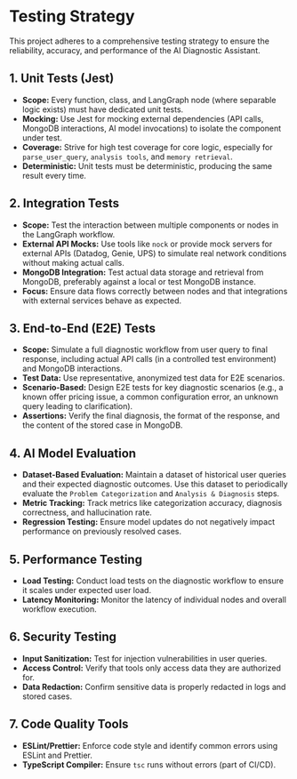 # Testing Strategy

This project adheres to a comprehensive testing strategy to ensure the reliability, accuracy, and performance of the AI Diagnostic Assistant.

## 1. Unit Tests (Jest)
- **Scope:** Every function, class, and LangGraph node (where separable logic exists) must have dedicated unit tests.
- **Mocking:** Use Jest for mocking external dependencies (API calls, MongoDB interactions, AI model invocations) to isolate the component under test.
- **Coverage:** Strive for high test coverage for core logic, especially for `parse_user_query`, `analysis tools`, and `memory retrieval`.
- **Deterministic:** Unit tests must be deterministic, producing the same result every time.

## 2. Integration Tests
- **Scope:** Test the interaction between multiple components or nodes in the LangGraph workflow.
- **External API Mocks:** Use tools like `nock` or provide mock servers for external APIs (Datadog, Genie, UPS) to simulate real network conditions without making actual calls.
- **MongoDB Integration:** Test actual data storage and retrieval from MongoDB, preferably against a local or test MongoDB instance.
- **Focus:** Ensure data flows correctly between nodes and that integrations with external services behave as expected.

## 3. End-to-End (E2E) Tests
- **Scope:** Simulate a full diagnostic workflow from user query to final response, including actual API calls (in a controlled test environment) and MongoDB interactions.
- **Test Data:** Use representative, anonymized test data for E2E scenarios.
- **Scenario-Based:** Design E2E tests for key diagnostic scenarios (e.g., a known offer pricing issue, a common configuration error, an unknown query leading to clarification).
- **Assertions:** Verify the final diagnosis, the format of the response, and the content of the stored case in MongoDB.

## 4. AI Model Evaluation
- **Dataset-Based Evaluation:** Maintain a dataset of historical user queries and their expected diagnostic outcomes. Use this dataset to periodically evaluate the `Problem Categorization` and `Analysis & Diagnosis` steps.
- **Metric Tracking:** Track metrics like categorization accuracy, diagnosis correctness, and hallucination rate.
- **Regression Testing:** Ensure model updates do not negatively impact performance on previously resolved cases.

## 5. Performance Testing
- **Load Testing:** Conduct load tests on the diagnostic workflow to ensure it scales under expected user load.
- **Latency Monitoring:** Monitor the latency of individual nodes and overall workflow execution.

## 6. Security Testing
- **Input Sanitization:** Test for injection vulnerabilities in user queries.
- **Access Control:** Verify that tools only access data they are authorized for.
- **Data Redaction:** Confirm sensitive data is properly redacted in logs and stored cases.

## 7. Code Quality Tools
- **ESLint/Prettier:** Enforce code style and identify common errors using ESLint and Prettier.
- **TypeScript Compiler:** Ensure `tsc` runs without errors (part of CI/CD).